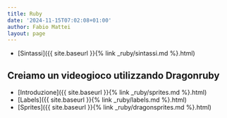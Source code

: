 ```yaml
---
title: Ruby
date: '2024-11-15T07:02:08+01:00'
author: Fabio Mattei
layout: page
---
```


* [Sintassi]({{ site.baseurl }}{% link _ruby/sintassi.md %}.html)

## Creiamo un videogioco utilizzando Dragonruby

* [Introduzione]({{ site.baseurl }}{% link _ruby/sprites.md %}.html)
* [Labels]({{ site.baseurl }}{% link _ruby/labels.md %}.html)
* [Sprites]({{ site.baseurl }}{% link _ruby/dragonsprites.md %}.html) 
